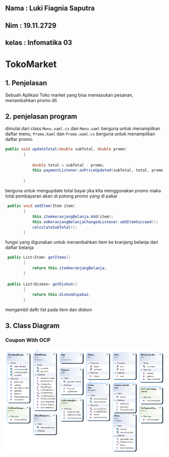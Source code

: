 ## Nama : Luki Fiagnia Saputra
## Nim : 19.11.2729
## kelas : Infomatika 03

# TokoMarket

## 1. Penjelasan 
Sebuah Aplikasi Toko market yang bisa memasukan pesanan, menambahkan promo dll.

## 2. penjelasan program
dimulai dari class `Menu.xaml.cs` dan `Menu.xaml` berguna untuk menampilkan daftar menu, 
`Promo.Xaml` dan `Promo.xaml.cs` berguna untuk menampilkan daftar promo.

```csharp
public void updateTotal(double subTotal, double promo)
        {

            double total = subTotal - promo;
            this.paymentListener.onPriceUpdated(subTotal, total, promo);

        }
```
berguna untuk mengupdate total bayar jika kita menggunakan promo maka total pembayaran akan di potong promo yang di pakai

```csharp
 public void addItem(Item item)
        {
            this.itemkeranjangBelanja.Add(item);
            this.onKeranjangBelanjaChangedListener.addItemSucceed();
            calculateSubTotal();
        }
```
fungsi yang digunakan untuk menambahkan item ke kranjang belanja dari daftar belanja

```csharp
 public List<Item> getItems()
        {
            return this.itemkeranjangBelanja;
        }

 public List<Diskon> getDiskon()
        {
            return this.diskonDipakai;
        }
```
mengambil daftr list pada item dan diskon

## 3. Class Diagram 
### Coupon With OCP
![alt text](https://github.com/MTYU-Luki/TokoMarket/blob/master/ClassDiagram1.png)
